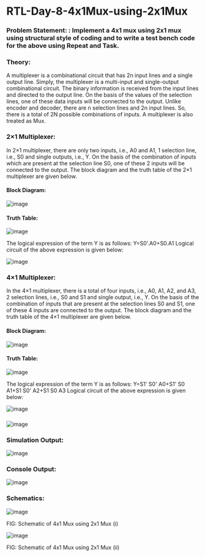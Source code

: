 # RTL-Day-8-4x1Mux-using-2x1Mux

### Problem Statement: : Implement a 4x1 mux using 2x1 mux using structural style of coding and to write a test bench code for the above using Repeat and Task. 
### Theory: 
A multiplexer is a combinational circuit that has 2n input lines and a single output line. Simply, the multiplexer is a multi-input and single-output combinational circuit. The binary information is received from the input lines and directed to the output line. On the basis of the values of the selection lines, one of these data inputs will be connected to the output.
Unlike encoder and decoder, there are n selection lines and 2n input lines. So, there is a total of 2N possible combinations of inputs. A multiplexer is also treated as Mux. 

### 2×1 Multiplexer:
In 2×1 multiplexer, there are only two inputs, i.e., A0 and A1, 1 selection line, i.e., S0 and single outputs, i.e., Y. On the basis of the combination of inputs which are present at the selection line S0, one of these 2 inputs will be connected to the output. The block diagram and the truth table of the 2×1 multiplexer are given below.

#### Block Diagram: 

![image](https://github.com/tusharshenoy/RTL-Day-8-4x1Mux-using-2x1Mux/assets/107348474/86ad0cf6-00ac-429b-a47d-40ae91b4815f)

 
#### Truth Table:

 ![image](https://github.com/tusharshenoy/RTL-Day-8-4x1Mux-using-2x1Mux/assets/107348474/b2ed6d57-40e5-42ac-8271-4cdb644c3a31)
 

The logical expression of the term Y is as follows:
Y=S0'.A0+S0.A1
Logical circuit of the above expression is given below:

![image](https://github.com/tusharshenoy/RTL-Day-8-4x1Mux-using-2x1Mux/assets/107348474/6535bc1d-8742-41c2-987c-37d7b290d9fe)

 
### 4×1 Multiplexer:
In the 4×1 multiplexer, there is a total of four inputs, i.e., A0, A1, A2, and A3, 2 selection lines, i.e., S0 and S1 and single output, i.e., Y. On the basis of the combination of inputs that are present at the selection lines S0 and S1, one of these 4 inputs are connected to the output. The block diagram and the truth table of the 4×1 multiplexer are given below.

#### Block Diagram: 

![image](https://github.com/tusharshenoy/RTL-Day-8-4x1Mux-using-2x1Mux/assets/107348474/2e984663-1687-4554-a43c-3db56392863f)

#### Truth Table:

![image](https://github.com/tusharshenoy/RTL-Day-8-4x1Mux-using-2x1Mux/assets/107348474/fa1c25a8-1cc7-40a1-b7f7-1b683b8da488)


The logical expression of the term Y is as follows:
Y=S1' S0' A0+S1' S0 A1+S1 S0' A2+S1 S0 A3
Logical circuit of the above expression is given below:

![image](https://github.com/tusharshenoy/RTL-Day-8-4x1Mux-using-2x1Mux/assets/107348474/f14fe3d8-43d9-4e57-9d33-1d76ad7a6137)

### 

![image](https://github.com/tusharshenoy/RTL-Day-8-4x1Mux-using-2x1Mux/assets/107348474/3eea6c78-dc14-4963-8fb1-df10b8ebd99f)

 



### Simulation Output: 

 ![image](https://github.com/tusharshenoy/RTL-Day-8-4x1Mux-using-2x1Mux/assets/107348474/d4db02e5-3a90-43aa-8d3e-8b1f710b14a6)

                
### Console Output:

 ![image](https://github.com/tusharshenoy/RTL-Day-8-4x1Mux-using-2x1Mux/assets/107348474/3d51ffcc-1585-4516-8f5d-d2b4a31f52a4)


### Schematics:

 ![image](https://github.com/tusharshenoy/RTL-Day-8-4x1Mux-using-2x1Mux/assets/107348474/1d9b9e87-1982-4b5a-9974-9c2afb44be32)
 
  FIG: Schematic of 4x1 Mux using 2x1 Mux (i)

 ![image](https://github.com/tusharshenoy/RTL-Day-8-4x1Mux-using-2x1Mux/assets/107348474/b0500969-fc16-44dd-8d71-31422077accf)
 
  FIG: Schematic of 4x1 Mux using 2x1 Mux (ii)


